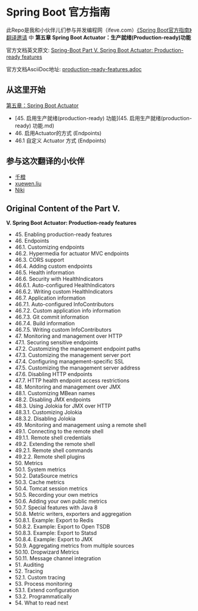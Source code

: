 # Spring Boot 官方指南

此Repo是我和小伙伴儿们参与并发编程网（ifeve.com）[《Spring Boot官方指南》翻译邀请](http://ifeve.com/spring-boot/) 中 **第五章 Spring Boot Actuator：生产就绪(Production-ready)功能** 

官方文档英文原文: [Spring-Boot  Part V. Spring Boot Actuator: Production-ready features](http://docs.spring.io/spring-boot/docs/current/reference/html/production-ready.html)

官方文档AsciiDoc地址: [production-ready-features.adoc](https://github.com/spring-projects/spring-boot/blob/master/spring-boot-docs/src/main/asciidoc/production-ready-features.adoc)

## 从这里开始
[第五章：Spring Boot Actuator](Part.V.Spring.Boot.Actuator.md)
- [45\. 启用生产就绪(production-ready) 功能](45. 启用生产就绪(production-ready) 功能.md)
- 46\. 启用Actuator的方式 (Endpoints)
- 46.1 自定义 Actuator 方式 (Endpoints)


## 参与这次翻译的小伙伴
-  [千橙](http://qiancheng.me/about)  
-  [xuewen.liu]( )
-  [Niki]( )
## Original Content of the Part V.
**V. Spring Boot Actuator: Production-ready features**

- 45\. Enabling production-ready features
- 46\. Endpoints
- 46.1. Customizing endpoints
- 46.2. Hypermedia for actuator MVC endpoints
- 46.3. CORS support
- 46.4. Adding custom endpoints
- 46.5. Health information
- 46.6. Security with HealthIndicators
- 46.6.1. Auto-configured HealthIndicators
- 46.6.2. Writing custom HealthIndicators
- 46.7. Application information
- 46.7.1. Auto-configured InfoContributors
- 46.7.2. Custom application info information
- 46.7.3. Git commit information
- 46.7.4. Build information
- 46.7.5. Writing custom InfoContributors
- 47\. Monitoring and management over HTTP
- 47.1. Securing sensitive endpoints
- 47.2. Customizing the management endpoint paths
- 47.3. Customizing the management server port
- 47.4. Configuring management-specific SSL
- 47.5. Customizing the management server address
- 47.6. Disabling HTTP endpoints
- 47.7. HTTP health endpoint access restrictions
- 48\. Monitoring and management over JMX
- 48.1. Customizing MBean names
- 48.2. Disabling JMX endpoints
- 48.3. Using Jolokia for JMX over HTTP
- 48.3.1. Customizing Jolokia
- 48.3.2. Disabling Jolokia
- 49\. Monitoring and management using a remote shell
- 49.1. Connecting to the remote shell
- 49.1.1. Remote shell credentials
- 49.2. Extending the remote shell
- 49.2.1. Remote shell commands
- 49.2.2. Remote shell plugins
- 50\. Metrics
- 50.1. System metrics
- 50.2. DataSource metrics
- 50.3. Cache metrics
- 50.4. Tomcat session metrics
- 50.5. Recording your own metrics
- 50.6. Adding your own public metrics
- 50.7. Special features with Java 8
- 50.8. Metric writers, exporters and aggregation
- 50.8.1. Example: Export to Redis
- 50.8.2. Example: Export to Open TSDB
- 50.8.3. Example: Export to Statsd
- 50.8.4. Example: Export to JMX
- 50.9. Aggregating metrics from multiple sources
- 50.10. Dropwizard Metrics
- 50.11. Message channel integration
- 51\. Auditing
- 52\. Tracing
- 52.1. Custom tracing
- 53\. Process monitoring
- 53.1. Extend configuration
- 53.2. Programmatically
- 54\. What to read next


